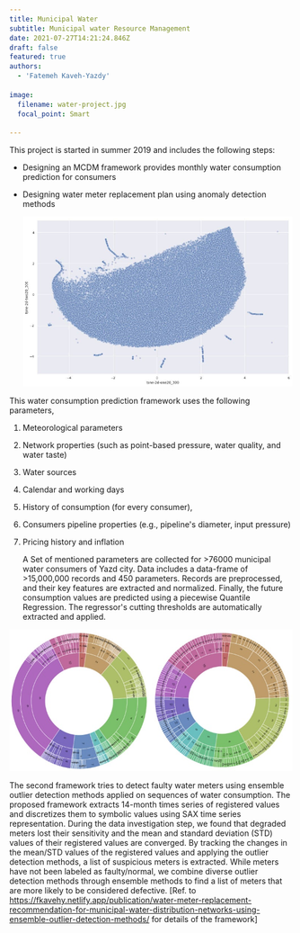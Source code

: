 ```yaml
---
title: Municipal Water
subtitle: Municipal water Resource Management
date: 2021-07-27T14:21:24.846Z
draft: false
featured: true
authors:
  - 'Fatemeh Kaveh-Yazdy'

image:
  filename: water-project.jpg
  focal_point: Smart

---
```

This project is started in summer 2019 and includes the following steps:

* Designing an MCDM framework provides monthly water consumption prediction for consumers 
* Designing water meter replacement plan using anomaly detection methods

  ![](photo_2021-07-27_19-31-21.jpg "The 2D distribution of the consumption records illustrated using t-SNE. ")

 This water consumption prediction framework uses the following parameters,

1. Meteorological parameters
2. Network properties (such as point-based pressure, water quality, and water taste)
3. Water sources 
4. Calendar and working days
5. History of consumption (for every consumer), 
6. Consumers pipeline properties (e.g., pipeline's diameter, input pressure)
7. Pricing history and inflation

   A Set of mentioned parameters are collected for >76000 municipal water consumers of Yazd city. Data includes a data-frame of >15,000,000 records and 450 parameters. Records are preprocessed, and their key features are extracted and normalized. Finally, the future consumption values are predicted using a piecewise Quantile Regression. The regressor's cutting thresholds are automatically extracted and applied. 

![](sunburts.jpg "Sunbursts of sequences of the discretized values registered by normal and faulty water meters. ")

The second framework tries to detect faulty water meters using ensemble outlier detection methods applied on sequences of water consumption. The proposed framework extracts 14-month times series of registered values and discretizes them to symbolic values using SAX time series representation. During the data investigation step, we found that degraded meters lost their sensitivity and the mean and standard deviation (STD) values of their registered values are converged. By tracking the changes in the mean/STD values of the registered values and applying the outlier detection methods, a list of suspicious meters is extracted. While meters have not been labeled as faulty/normal, we combine diverse outlier detection methods through ensemble methods to find a list of meters that are more likely to be considered defective.  [Ref. to <https://fkavehy.netlify.app/publication/water-meter-replacement-recommendation-for-municipal-water-distribution-networks-using-ensemble-outlier-detection-methods/> for details of the framework]
